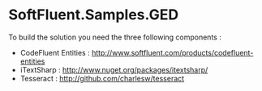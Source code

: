 SoftFluent.Samples.GED
==============================

To build the solution you need the three following components :
* CodeFluent Entities : http://www.softfluent.com/products/codefluent-entities
* iTextSharp : http://www.nuget.org/packages/itextsharp/
* Tesseract : http://github.com/charlesw/tesseract
